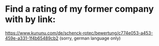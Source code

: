 # Find a rating of my former company with by link:
https://www.kununu.com/de/schenck-rotec/bewertung/c774e053-a453-459e-a331-1f4b65489cb2
(sorry, german language only)
